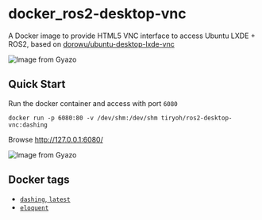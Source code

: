 # docker_ros2-desktop-vnc

A Docker image to provide HTML5 VNC interface to access Ubuntu LXDE + ROS2, based on [dorowu/ubuntu-desktop-lxde-vnc](https://github.com/fcwu/docker-ubuntu-vnc-desktop)

![Image from Gyazo](https://i.gyazo.com/5a71a36dc9d6106ef794fbcb86af7e7f.gif)

## Quick Start

Run the docker container and access with port `6080`

```
docker run -p 6080:80 -v /dev/shm:/dev/shm tiryoh/ros2-desktop-vnc:dashing
```

Browse http://127.0.0.1:6080/

![Image from Gyazo](https://i.gyazo.com/ab43ab3f6dc10b5186416499e49d0bbe.jpg)

## Docker tags

* [`dashing`, `latest`](https://github.com/Tiryoh/docker_ros2-desktop-vnc/blob/master/dashing/Dockerfile)
* [`eloquent`](https://github.com/Tiryoh/docker_ros2-desktop-vnc/blob/master/eloquent/Dockerfile)
